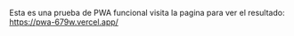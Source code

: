 Esta es una prueba de PWA funcional
visita la pagina para ver el resultado:
https://pwa-679w.vercel.app/
